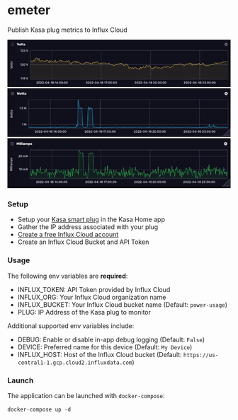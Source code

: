 # emeter
 
Publish Kasa plug metrics to Influx Cloud

![emeter-volts](images/emeter-volts.png)
![emeter-watts](images/emeter-watts.png)
![emeter-milliamps](images/emeter-milliamps.png)

### Setup

- Setup your [Kasa smart plug](https://amzn.to/3JVZXzh) in the Kasa Home app
- Gather the IP address associated with your plug
- [Create a free Influx Cloud account](https://cloud2.influxdata.com/signup)
- Create an Influx Cloud Bucket and API Token

### Usage

The following env variables are **required**:

- INFLUX_TOKEN: API Token provided by Influx Cloud
- INFLUX_ORG: Your Influx Cloud organization name
- INFLUX_BUCKET: Your Influx Cloud bucket name (Default: `power-usage`)
- PLUG: IP Address of the Kasa plug to monitor

Additional supported env variables include:

- DEBUG: Enable or disable in-app debug logging (Default: `False`)
- DEVICE: Preferred name for this device (Default: `My Device`)
- INFLUX_HOST: Host of the Influx Cloud bucket (Default: `https://us-central1-1.gcp.cloud2.influxdata.com`)

### Launch

The application can be launched with `docker-compose`:

```
docker-compose up -d
```